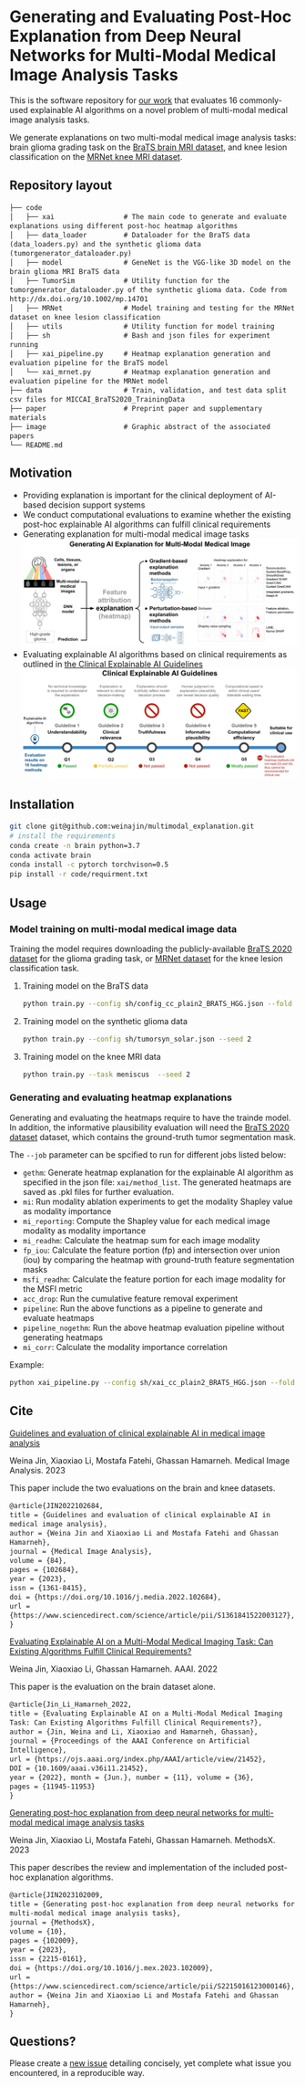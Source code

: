 # Generating and Evaluating Post-Hoc Explanation from Deep Neural Networks for Multi-Modal Medical Image Analysis Tasks

This is the software repository for [our work](#cite) that evaluates 16 commonly-used explainable AI algorithms on a novel problem of multi-modal medical image analysis tasks. 

We generate explanations on two multi-modal medical image analysis tasks: brain glioma grading task on the [BraTS brain MRI dataset](https://www.med.upenn.edu/cbica/brats2020/data.html), and knee lesion classification on the [MRNet knee MRI dataset](https://stanfordmlgroup.github.io/competitions/mrnet/).
## Repository layout

```
├── code
│   ├── xai                 # The main code to generate and evaluate explanations using different post-hoc heatmap algorithms
│   ├── data_loader         # Dataloader for the BraTS data (data_loaders.py) and the synthetic glioma data (tumorgenerator_dataloader.py)
│   ├── model               # GeneNet is the VGG-like 3D model on the brain glioma MRI BraTS data 
│   ├── TumorSim            # Utility function for the tumorgenerator_dataloader.py of the synthetic glioma data. Code from http://dx.doi.org/10.1002/mp.14701
│   ├── MRNet               # Model training and testing for the MRNet dataset on knee lesion classification
│   ├── utils               # Utility function for model training
│   ├── sh                  # Bash and json files for experiment running
│   ├── xai_pipeline.py     # Heatmap explanation generation and evaluation pipeline for the BraTS model
│   └── xai_mrnet.py        # Heatmap explanation generation and evaluation pipeline for the MRNet model
├── data                    # Train, validation, and test data split csv files for MICCAI_BraTS2020_TrainingData
├── paper                   # Preprint paper and supplementary materials
├── image                   # Graphic abstract of the associated papers
└── README.md
```


## Motivation

- Providing explanation is important for the clinical deployment of AI-based decision support systems
- We conduct computational evaluations to examine whether the existing post-hoc explainable AI algorithms can fulfill clinical requirements 
- Generating explanation for multi-modal medical image tasks
![](image/MethodsX_GraphicAbstract.jpg)
- Evaluating explainable AI algorithms based on clinical requirements as outlined in [the Clinical Explainable AI Guidelines](https://doi.org/10.1016/j.media.2022.102684)
![](image/graphicabstract_XAI_guideline_cameraready.jpg)




<a name="installation"></a>
## Installation
```bash
git clone git@github.com:weinajin/multimodal_explanation.git
# install the requirements
conda create -n brain python=3.7
conda activate brain
conda install -c pytorch torchvison=0.5
pip install -r code/requirment.txt
```

<a name="usage"></a>
## Usage
### Model training on multi-modal medical image data

Training the model requires downloading the publicly-available [BraTS 2020 dataset](https://www.med.upenn.edu/cbica/brats2020/data.html) for the glioma grading task, or [MRNet dataset](https://stanfordmlgroup.github.io/competitions/mrnet/) for the knee lesion classification task.


1. Training model on the BraTS data
    ```bash
    python train.py --config sh/config_cc_plain2_BRATS_HGG.json --fold 1 --seed 2
    ```
2. Training model on the synthetic glioma data
    ```bash
    python train.py --config sh/tumorsyn_solar.json --seed 2
    ```
3. Training model on the knee MRI data
    ```bash
    python train.py --task meniscus  --seed 2
    ```

### Generating and evaluating heatmap explanations

Generating and evaluating the heatmaps require to have the trainde model. In addition, the informative plausibility evaluation will need the [BraTS 2020 dataset](https://www.med.upenn.edu/cbica/brats2020/data.html) dataset, which contains the ground-truth tumor segmentation mask. 

The ```--job``` parameter can be spcified to run for different jobs listed below:


- ```gethm```: Generate heatmap explanation for the explainable AI algorithm as specified in the json file: ```xai/method_list```. The generated heatmaps are saved as .pkl files for further evaluation. 
- ```mi```: Run modality ablation experiments to get the modality Shapley value as modality importance
- ```mi_reporting```: Compute the Shapley value for each medical image modality as modality importance
- ```mi_readhm```: Calculate the heatmap sum for each image modality
- ```fp_iou```: Calculate the feature portion (fp) and intersection over union (iou) by comparing the heatmap with ground-truth feature segmentation masks
- ```msfi_readhm```: Calculate the feature portion for each image modality for the MSFI metric
- ```acc_drop```: Run the cumulative feature removal experiment
- ```pipeline```: Run the above functions as a pipeline to generate and evaluate heatmaps
- ```pipeline_nogethm```: Run the above heatmap evaluation pipeline without generating heatmaps
- ```mi_corr```: Calculate the modality importance correlation

Example:
```bash
python xai_pipeline.py --config sh/xai_cc_plain2_BRATS_HGG.json --fold 1 --seed $SEED --bs 1 --job <job>
```


<a name="cite"></a>
## Cite

[Guidelines and evaluation of clinical explainable AI in medical image analysis](https://doi.org/10.1016/j.media.2022.102684) 

Weina Jin, Xiaoxiao Li, Mostafa Fatehi, Ghassan Hamarneh.
Medical Image Analysis. 2023

This paper include the two evaluations on the brain and knee datasets.
```bibtext
@article{JIN2022102684,
title = {Guidelines and evaluation of clinical explainable AI in medical image analysis},
author = {Weina Jin and Xiaoxiao Li and Mostafa Fatehi and Ghassan Hamarneh},
journal = {Medical Image Analysis},
volume = {84},
pages = {102684},
year = {2023},
issn = {1361-8415},
doi = {https://doi.org/10.1016/j.media.2022.102684},
url = {https://www.sciencedirect.com/science/article/pii/S1361841522003127},
}
```

[Evaluating Explainable AI on a Multi-Modal Medical Imaging Task: Can Existing Algorithms Fulfill Clinical Requirements?](https://ojs.aaai.org/index.php/AAAI/article/view/21452)

Weina Jin, Xiaoxiao Li, Ghassan Hamarneh.
AAAI. 2022

This paper is the evaluation on the brain dataset alone.
```bibtext
@article{Jin_Li_Hamarneh_2022, 
title = {Evaluating Explainable AI on a Multi-Modal Medical Imaging Task: Can Existing Algorithms Fulfill Clinical Requirements?}, 
author = {Jin, Weina and Li, Xiaoxiao and Hamarneh, Ghassan}, 
journal = {Proceedings of the AAAI Conference on Artificial Intelligence}, 
url = {https://ojs.aaai.org/index.php/AAAI/article/view/21452}, 
DOI = {10.1609/aaai.v36i11.21452}, 
year = {2022}, month = {Jun.}, number = {11}, volume = {36}, 
pages = {11945-11953} 
}
```

[Generating post-hoc explanation from deep neural networks for multi-modal medical image analysis tasks](https://www.sciencedirect.com/science/article/pii/S2215016123000146)

Weina Jin, Xiaoxiao Li, Mostafa Fatehi, Ghassan Hamarneh.
MethodsX. 2023

This paper describes the review and implementation of the included post-hoc explanation algorithms.
```bibtext
@article{JIN2023102009,
title = {Generating post-hoc explanation from deep neural networks for multi-modal medical image analysis tasks},
journal = {MethodsX},
volume = {10},
pages = {102009},
year = {2023},
issn = {2215-0161},
doi = {https://doi.org/10.1016/j.mex.2023.102009},
url = {https://www.sciencedirect.com/science/article/pii/S2215016123000146},
author = {Weina Jin and Xiaoxiao Li and Mostafa Fatehi and Ghassan Hamarneh},
}

```
<a name="faq"></a>
## Questions?
Please create a [new issue](https://github.com/weinajin/multimodal_explanation/issues/new/choose) detailing concisely, yet complete what issue you encountered, in a reproducible way.



